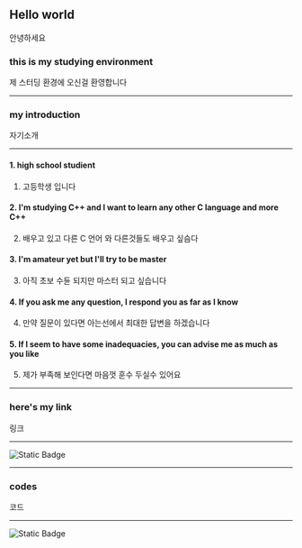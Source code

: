 ## Hello world 
안녕하세요
### this is my studying environment 
제 스터딩 환경에 오신걸 환영합니다
___
### my introduction
자기소개
___
#### 1. high school studient 
1. 고등학생 입니다
#### 2. I'm studying C++ and I want to learn any other C language and more C++ 
2. 배우고 있고 다른 C 언어 와 다른것들도 배우고 싶슴다
#### 3. I'm amateur yet but I'll try to be master 
3. 아직 초보 수듄 되지만 마스터 되고 싶습니다
#### 4.  If you ask me any question, I respond you as far as I know 
4. 만약 질문이 있다면 아는선에서 최대한 답변을 하겠습니다
#### 5.  If I seem to have some inadequacies, you can advise me as much as you like 
5. 제가 부족해 보인다면 마음껏 훈수 두실수 있어요
___
### here's my link
링크
___
![Static Badge](https://img.shields.io/badge/-black?style=for-the-badge&logo=x&logoSize=auto&label=X(twitter)&link=https%3A%2F%2Fx.com%2Fnodongi1%3Fs%3D21%26t%3DTtHYT-amPyxudFUFo7x9xQ)
___
### codes
코드
___
![Static Badge](https://img.shields.io/badge/learning-blue?style=for-the-badge&logo=cplusplus&logoSize=auto&label=C%2B%2B)

